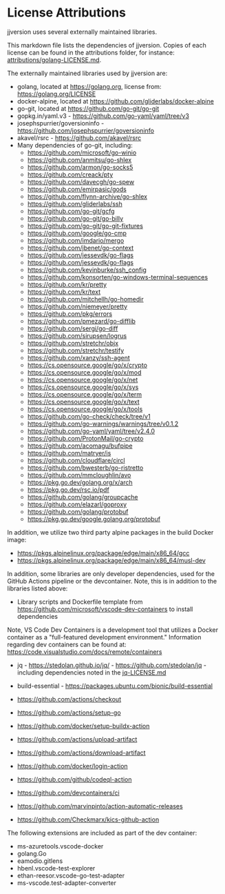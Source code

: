 # License Attributions

jjversion uses several externally maintained libraries.

This markdown file lists the dependencies of jjversion. Copies of each license can be found in the attributions folder, for instance: [attributions/golang-LICENSE.md](attributions/golang-LICENSE.md).

The externally maintained libraries used by jjversion are:

- golang, located at <https://golang.org>, license from: <https://golang.org/LICENSE>
- docker-alpine, located at <https://github.com/gliderlabs/docker-alpine>
- go-git, located at <https://github.com/go-git/go-git>
- gopkg.in/yaml.v3 - <https://github.com/go-yaml/yaml/tree/v3>
- josephspurrier/goversioninfo - <https://github.com/josephspurrier/goversioninfo>
- akavel/rsrc - <https://github.com/akavel/rsrc>
- Many dependencies of go-git, including:
  - <https://github.com/microsoft/go-winio>
  - <https://github.com/anmitsu/go-shlex>
  - <https://github.com/armon/go-socks5>
  - <https://github.com/creack/pty>
  - <https://github.com/davecgh/go-spew>
  - <https://github.com/emirpasic/gods>
  - <https://github.com/flynn-archive/go-shlex>
  - <https://github.com/gliderlabs/ssh>
  - <https://github.com/go-git/gcfg>
  - <https://github.com/go-git/go-billy>
  - <https://github.com/go-git/go-git-fixtures>
  - <https://github.com/google/go-cmp>
  - <https://github.com/imdario/mergo>
  - <https://github.com/jbenet/go-context>
  - <https://github.com/jessevdk/go-flags>
  - <https://github.com/jessevdk/go-flags>
  - <https://github.com/kevinburke/ssh_config>
  - <https://github.com/konsorten/go-windows-terminal-sequences>
  - <https://github.com/kr/pretty>
  - <https://github.com/kr/text>
  - <https://github.com/mitchellh/go-homedir>
  - <https://github.com/niemeyer/pretty>
  - <https://github.com/pkg/errors>
  - <https://github.com/pmezard/go-difflib>
  - <https://github.com/sergi/go-diff>
  - <https://github.com/sirupsen/logrus>
  - <https://github.com/stretchr/objx>
  - <https://github.com/stretchr/testify>
  - <https://github.com/xanzy/ssh-agent>
  - <https://cs.opensource.google/go/x/crypto>
  - <https://cs.opensource.google/go/x/mod>
  - <https://cs.opensource.google/go/x/net>
  - <https://cs.opensource.google/go/x/sys>
  - <https://cs.opensource.google/go/x/term>
  - <https://cs.opensource.google/go/x/text>
  - <https://cs.opensource.google/go/x/tools>
  - <https://github.com/go-check/check/tree/v1>
  - <https://github.com/go-warnings/warnings/tree/v0.1.2>
  - <https://github.com/go-yaml/yaml/tree/v2.4.0>
  - <https://github.com/ProtonMail/go-crypto>
  - <https://github.com/acomagu/bufpipe>
  - <https://github.com/matryer/is>
  - <https://github.com/cloudflare/circl>
  - <https://github.com/bwesterb/go-ristretto>
  - <https://github.com/mmcloughlin/avo>
  - <https://pkg.go.dev/golang.org/x/arch>
  - <https://pkg.go.dev/rsc.io/pdf>
  - <https://github.com/golang/groupcache>
  - <https://github.com/elazarl/goproxy>
  - <https://github.com/golang/protobuf>
  - <https://pkg.go.dev/google.golang.org/protobuf>

In addition, we utilize two third party alpine packages in the build Docker image:

  - <https://pkgs.alpinelinux.org/package/edge/main/x86_64/gcc>
  - <https://pkgs.alpinelinux.org/package/edge/main/x86_64/musl-dev>

In addition, some libraries are only developer dependencies, used for the GitHub Actions pipeline or the devcontainer. Note, this is in addition to the libraries listed above:

- Library scripts and Dockerfile template from <https://github.com/microsoft/vscode-dev-containers> to install dependencies

Note, VS Code Dev Containers is a development tool that utilizes a Docker container as a "full-featured development environment." Information regarding dev containers can be found at: <https://code.visualstudio.com/docs/remote/containers>

- jq - <https://stedolan.github.io/jq/> - <https://github.com/stedolan/jq> - including dependencies noted in the [jq-LICENSE.md](notices/jq-LICENSE.md)

- build-essential - <https://packages.ubuntu.com/bionic/build-essential>

- <https://github.com/actions/checkout>
- <https://github.com/actions/setup-go>
- <https://github.com/docker/setup-buildx-action>
- <https://github.com/actions/upload-artifact>
- <https://github.com/actions/download-artifact>
- <https://github.com/docker/login-action>
- <https://github.com/github/codeql-action>
- <https://github.com/devcontainers/ci>
- <https://github.com/marvinpinto/action-automatic-releases>
- <https://github.com/Checkmarx/kics-github-action>

The following extensions are included as part of the dev container:

- ms-azuretools.vscode-docker
- golang.Go
- eamodio.gitlens
- hbenl.vscode-test-explorer
- ethan-reesor.vscode-go-test-adapter
- ms-vscode.test-adapter-converter
